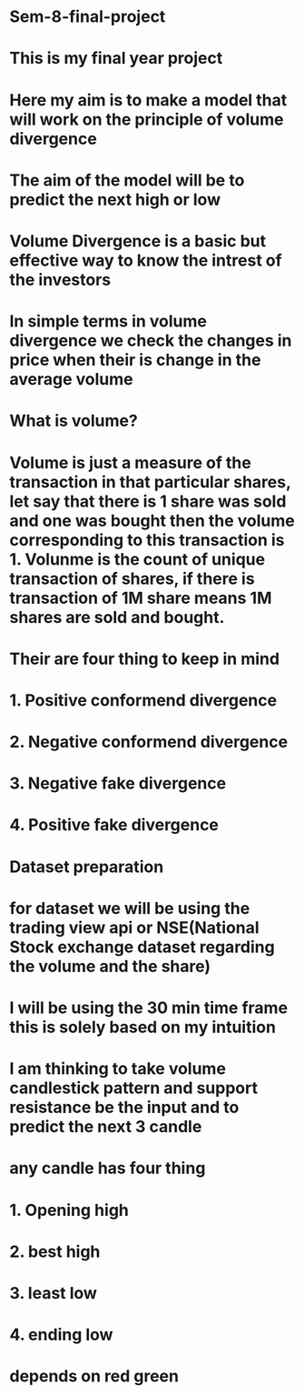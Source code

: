 # Sem-8-final-project
# This is my final year project 
# Here my aim is to make a model that will work on the principle of volume divergence
# The aim of the model will be to predict the next high or low
# Volume Divergence is a basic but effective way to know the intrest of the investors
# In simple terms in volume divergence we check the changes in price when their is change in the average volume
# What is volume?
# Volume is just a measure of the transaction in that particular shares, let say that there is 1 share was sold and one was bought then the volume corresponding to this transaction is 1. Volunme is the count of unique transaction of shares, if there is transaction of 1M share means 1M shares are sold and bought.
# Their are four thing to keep in mind 
# 1. Positive conformend divergence
# 2. Negative conformend divergence
# 3. Negative fake divergence
# 4. Positive fake divergence
# Dataset preparation
# for dataset we will be using the trading view api or NSE(National Stock exchange dataset regarding the volume and the share)
# I will be using the 30 min time frame this is solely based on my intuition
# I am thinking to take volume candlestick pattern and support resistance be the input and to predict the next 3 candle
# any candle has four thing
# 1. Opening high
# 2. best high
# 3. least low
# 4. ending low
# depends on red green